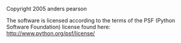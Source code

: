 Copyright 2005 anders pearson

The software is licensed according to the terms of the PSF (Python Software Foundation) license found here: http://www.python.org/psf/license/